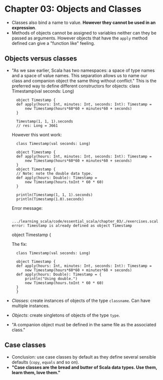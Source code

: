 # Chapter 03: Objects and Classes

* Classes also bind a name to value. **However they cannot be used in an expression**.
* Methods of objects cannot be assigned to variables neither can they be passed as arguments. However objects that have the `apply` method defined can give a "function like" feeling.

## Objects versus classes
* "As we saw earlier, Scala has two namespaces: a space of type names and a space of value names. This separation allows us to name our class and companion object the same thing without conflict." This is the preferred way to define different constructors for objects:
        class Timestamp(val seconds: Long)

        object Timestamp {
        def apply(hours: Int, minutes: Int, seconds: Int): Timestamp =
            new Timestamp(hours*60*60 + minutes*60 + seconds)
        }

        Timestamp(1, 1, 1).seconds
        // res: Long = 3661
    However this wont work:

        class Timestamp(val seconds: Long)

        object Timestamp {
        def apply(hours: Int, minutes: Int, seconds: Int): Timestamp =
            new Timestamp(hours*60*60 + minutes*60 + seconds)
        }
        object Timestamp {
        // Note: note the double data type.
        def apply(hours: Double): Timestamp =
            new Timestamp(hours.toInt * 60 * 60)
        }

        println(Timestamp(1, 1, 1).seconds)
        println(Timestamp(1.0).seconds)

    Error message:

        .../learning_scala/code/essential_scala/chapter_03/./exercises.scala:68: error: Timestamp is already defined as object Timestamp
    object Timestamp {

    The fix:

        class Timestamp(val seconds: Long)

        object Timestamp {
        def apply(hours: Int, minutes: Int, seconds: Int): Timestamp =
            new Timestamp(hours*60*60 + minutes*60 + seconds)
        def apply(hours: Double): Timestamp = {
            println("Using double.")
            new Timestamp(hours.toInt * 60 * 60)
        }
        }

* *Classes*: create instances of objects of the type `classname`. Can have multiple instances.
* *Objects*: create singletons of objects of the type `type`.
* "A companion object must be defined in the same file as the associated class."

## Case classes

* Conclusion: use case classes by default as they define several sensible defaults (`copy`, `equals` and so on).
* **"Case classes are the bread and butter of Scala data types. Use them, learn them, love them."**
